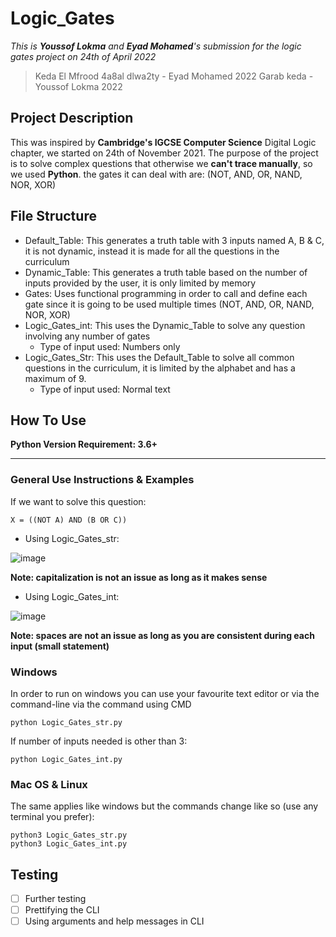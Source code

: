 # Logic_Gates
*This is **Youssof Lokma** and **Eyad Mohamed**'s submission for the logic gates project on 24th of April 2022*

> Keda El Mfrood 4a8al dlwa2ty - Eyad Mohamed 2022
> Garab keda - Youssof Lokma 2022

## Project Description
This was inspired by **Cambridge's IGCSE Computer Science** Digital Logic chapter, we started on 24th of November 2021. The purpose of the project is to solve complex questions that otherwise we **can't trace manually**, so we used **Python**. the gates it can deal with are: (NOT, AND, OR, NAND, NOR, XOR)


## File Structure
* Default_Table: This generates a truth table with 3 inputs named A, B & C, it is not dynamic, instead it is made for all the questions in the curriculum
* Dynamic_Table: This generates a truth table based on the number of inputs provided by the user, it is only limited by memory
* Gates: Uses functional programming in order to call and define each gate since it is going to be used multiple times (NOT, AND, OR, NAND, NOR, XOR)
* Logic_Gates_int: This uses the Dynamic_Table to solve any question involving any number of gates
    * Type of input used: Numbers only
* Logic_Gates_Str: This uses the Default_Table to solve all common questions in the curriculum, it is limited by the alphabet and has a maximum of 9. 
    * Type of input used: Normal text
## How To Use
**Python Version Requirement: 3.6+**

---
### General Use Instructions & Examples
If we want to solve this question:
```
X = ((NOT A) AND (B OR C))
```
* Using Logic_Gates_str:

![image](https://user-images.githubusercontent.com/94978677/165080197-d46b68fe-940e-4d6b-b4fe-febea23ec82b.png)

**Note: capitalization is not an issue as long as it makes sense**
* Using Logic_Gates_int:

![image](https://user-images.githubusercontent.com/94978677/165080636-fc92f7cc-d239-4e22-bad6-814fcfd6afeb.png)

**Note: spaces are not an issue as long as you are consistent during each input (small statement)**

### Windows
In order to run on windows you can use your favourite text editor or via the command-line via the command using CMD
```
python Logic_Gates_str.py
```
If number of inputs needed is other than 3:
```
python Logic_Gates_int.py
```
### Mac OS & Linux
The same applies like windows but the commands change like so (use any terminal you prefer):
```
python3 Logic_Gates_str.py
python3 Logic_Gates_int.py
```

## Testing
- [ ] Further testing
- [ ] Prettifying the CLI
- [ ] Using arguments and help messages in CLI
